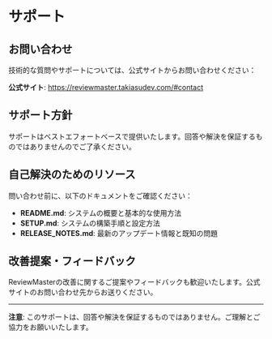 # サポート

## お問い合わせ

技術的な質問やサポートについては、公式サイトからお問い合わせください：

**公式サイト**: https://reviewmaster.takiasudev.com/#contact

## サポート方針

サポートはベストエフォートベースで提供いたします。回答や解決を保証するものではありませんのでご了承ください。

## 自己解決のためのリソース

問い合わせ前に、以下のドキュメントをご確認ください：

- **README.md**: システムの概要と基本的な使用方法
- **SETUP.md**: システムの構築手順と設定方法
- **RELEASE_NOTES.md**: 最新のアップデート情報と既知の問題

## 改善提案・フィードバック

ReviewMasterの改善に関するご提案やフィードバックも歓迎いたします。公式サイトのお問い合わせ先からお送りください。

---

**注意**: このサポートは、回答や解決を保証するものではありません。ご理解とご協力をお願いいたします。